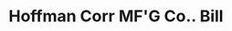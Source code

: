 ---
doi: 10.7916/D8F4918V
date_other: '1917'
date_other_textual: '1917'
form: printed ephemera
genre:
- Invoices
name:
- Hoffman Corr MF'G Co.
object_in_context_url: https://biggert.cul.columbia.edu/items/view/ave_biggert_01408
subject_hierarchical_geographic:
- Philadelphia, Pennsylvania, United States
subject_name:
- Hoffman Corr MF'G Co.
title: Hoffman Corr MF'G Co.. Bill
sort_title: Hoffman Corr MF'G Co.. Bill
call_number: ave_biggert_01408
coordinates:
- 40.00944444444445,-75.13333333333334
pid: ave_biggert_01408
identifiers: ave_biggert_01408
thumbnail: https://derivativo-3.library.columbia.edu/iiif/2/ldpd:344717/full/!256,256/0/native.jpg
permalink: "/biggert/ave_biggert_01408/"
layout: iiif-image-page
---